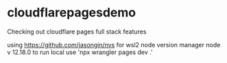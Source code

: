 # cloudflarepagesdemo
Checking out cloudflare pages full stack features

using https://github.com/jasongin/nvs for wsl2 node version manager
node v 12.18.0
to run local use 'npx wrangler pages dev .'